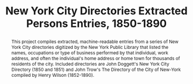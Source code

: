 ---
pid: directories
done: true
title: New York City Directories Extracted Persons Entries, 1850-1890
featured: true
category: Other
tags:
- urban-humanities
- dataset
abstract: This project compiles extracted, machine-readable entries from a series
  of New York City directories digitized by the New York Public Library that listed
  the names, occupations or type of business performed by that individual, work address,
  and often the individual's home address or home town for thousands of residents
  of the city. Included directories are John Doggett's New York City Directory (1850
  and 1851) and John Trow's The Directory of the City of New-York compiled by Henry
  Wilson (1852-1890).
pis:
- wolf
link: https://archive.nyu.edu/handle/2451/61521
image: directories.jpg
original_img: https://iiif-prod.nypl.org/index.php?id=57275760&t=w
hero_image: "/media/projects/directories.jpg"
order: '030'
layout: project
---